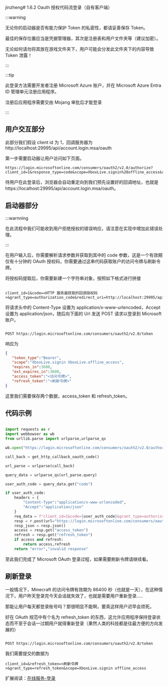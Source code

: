 jinzheng# 1.6.2 Oauth 授权代码流登录（自有客户端）

:::warning

无论你的启动器是否有能力保护 Token 的私密性，都请妥善保存 Token。

最佳的保存位置应当是凭据管理器，其次是注册表和用户文件夹等（建议加密）。

无论如何请勿将其放在游戏文件夹下，用户可能会分发此文件夹下的内容导致 Token 泄露！

:::

:::tip

此登录方法需要开发者注册 Microsoft Azure 账户，并在 Microsoft Azure Entra ID 管理单元注册应用程序。

注册后应用程序需要交由 Mojang 审批后才能登录

:::

## 用户交互部分

此部分我们假设 client id 为 1，回调服务器为 http://localhost:29995/api/account.login.msa/oauth

第一步需要启动器让用户访问如下页面。

```
https://login.microsoftonline.com/consumers/oauth2/v2.0/authorize?client_id=1&response_type=code&scope=XboxLive.signin%20offline_access&redirect_uri=http%3A%2F%2Flocalhost:29995/api/account.login.msa/oauth

```

待用户在此登录后，浏览器会自动重定向到我们预先设置好的回调地址，也就是 https://localhost:29995/api/account.login.msa/oauth。

## 启动器部分

:::warnning

在此流程中我们可能收到用户拒绝授权的错误响应，请注意在实现中增加此错误处理。

:::

在用户输入后，你需要解析请求参数并获取到其中的 code 参数，这是一个有效期仅有十分钟的 OAuth 授权码，你需要通过这串代码获取账户的访问令牌与刷新令牌。

将授权码提取后，你需要新建一个字符串对象，按照如下格式进行拼接

```http

client_id=1&code=<HTTP 服务器获取的回调授权码>&grant_type=authorization_code&redirect_uri=http://localhost:29995/api/account.login.msa/oauth&scope=XboxLive.signin%20offline_access

```

将请求头中的 Content-Type 设置为 application/x-www-urlencoded，Accept 设置为 application/json，随后向下面的 Url 发送 POST 请求以登录到 Microsoft 账户。

```http

POST https://login.microsoftonline.com/consumers/oauth2/v2.0/token

```

响应为

```json
{
   "token_type":"Bearer",
   "scope":"XboxLive.signin XboxLive.offline_access",
   "expires_in":3600,
   "ext_expires_in":3600,
   "access_token":"<访问令牌>",
   "refresh_token":"<刷新令牌>"
}

```

这里我们需要保存两个数据，access_token 和 refresh_token。

## 代码示例

```python

import requests as r
import webbowser as wb
from urllib.parse import urlparse,urlparse_qs

wb.open("https://login.microsoftonline.com/consumers/oauth2/v2.0/authorize?client_id=1&response_type=code&scope=XboxLive.signin%20offline_access&redirect_uri=http%3A%2F%2Flocalhost:29995/api/account.login.msa/oauth")

call_back = get_http_callback_oauth_code()

url_parse = urlparse(call_back)

query_data = urlparse_qs(url_parse.query)

user_auth_code = query_data.get("code")

if user_auth_code:
    headers = {
        "Content-Type":"application/x-www-urlencoded",
        "Accept":"application/json"
    }
    req_data = f"client_id=1&code={user_auth_code}&grant_type=authorization_code&redirect_uri=https://login.live.com/oauth20_desktop.srf&scope=XboxLive.signin%20offline_access"  
    resp = r.post(url="https://login.microsoftonline.com/consumers/oauth2/v2.0/token",headers=headers,data=req_data)
    resp_json = resp.json()
    access = resp.get("access_token")
    refresh = resp.get("refresh_token")
    if access and refresh:
        return access,refresh
    return "error","invalid response"

```

至此我们完成了 Microsoft OAuth 登录过程，如果需要刷新令牌请继续看。

## 刷新登录

一般情况下，Minecraft 的访问令牌有效期为 86400 秒（也就是一天），在这种情况下，用户昨天登录完今天会话就失效了，也就是需要用户重新登录.....

那能让用户每天都登录账号吗？那很明显不能啊，要真这样用户迟早会烦死。

好在 OAuth 规范中有个名为 refresh_token 的东西，这允许应用程序保持登录状态而不至于会话一过期用户就得重新登录（果然人类的科技都是往最方便的方向发展的）

```http

POST https://login.microsoftonline.com/consumers/oauth2/v2.0/token

```

我们需要提交的数据为

```http
client_id=&refresh_token=<刷新令牌>&grant_type=refresh_token&scope=XboxLive.signin offline_access
```

扩展阅读：[在线服务-登录](../online.service/login)